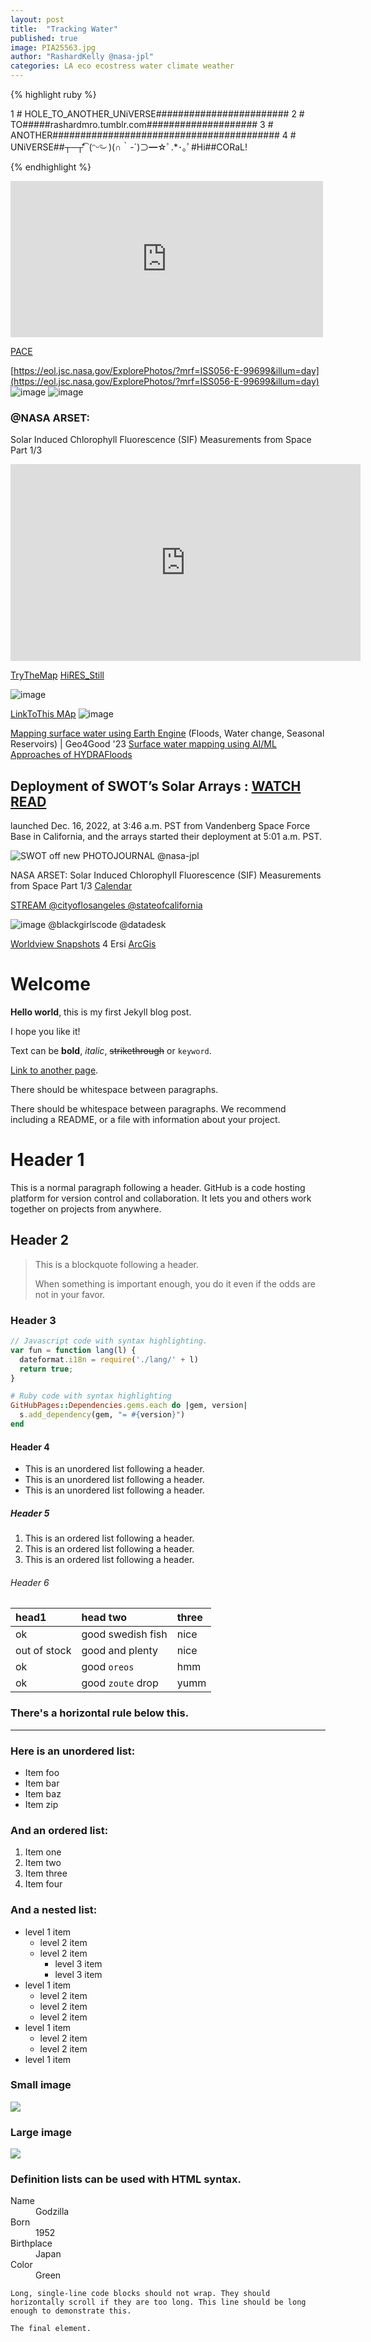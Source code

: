 ```yaml
---
layout: post
title:  "Tracking Water"
published: true
image: PIA25563.jpg
author: "RashardKelly @nasa-jpl"
categories: LA eco ecostress water climate weather
---
```


{% highlight ruby %} 

1 # HOLE_TO_ANOTHER_UNiVERSE########################
2 # TO#####rashardmro.tumblr.com####################
3 # ANOTHER######################################### 
4 # UNiVERSE##┬─┬⃰͡ (ᵔᵕᵔ͜ )(∩｀-´)⊃━☆ﾟ.*･｡ﾟ#Hi##CORaL!

{% endhighlight %}


<iframe src="https://www.facebook.com/plugins/post.php?href=https%3A%2F%2Fwww.facebook.com%2Fpermalink.php%3Fstory_fbid%3Dpfbid0UpFLb3DEfHo2yvUraoF8erZgxHhMkKVJLzqW2qtBXfogsYp2FJNNc9DNNdPGADS6l%26id%3D100084464911565&show_text=true&width=500" width="500" height="250" style="border:none;overflow:hidden" scrolling="no" frameborder="0" allowfullscreen="true" allow="autoplay; clipboard-write; encrypted-media; picture-in-picture; web-share"></iframe>

[PACE](https://eyes.nasa.gov/apps/earth/#/satellites/pace)

[https://eol.jsc.nasa.gov/ExplorePhotos/?mrf=ISS056-E-99699&illum=day](https://eol.jsc.nasa.gov/ExplorePhotos/?mrf=ISS056-E-99699&illum=day)
<img   alt="image" src="https://github.com/user-attachments/assets/e592f142-d184-4faa-9ba6-539fa8ab923b" />
<img  alt="image" src="https://github.com/user-attachments/assets/5a009c03-473d-43ff-8b56-f3370fadb08c" />

### @NASA ARSET:
Solar Induced Chlorophyll Fluorescence (SIF) Measurements from Space Part 1/3
<iframe width="560" height="315" src="https://www.youtube.com/embed/6_XKD3wrJ1g?si=KST3tDtWXIc31QIg" title="YouTube video player" frameborder="0" allow="accelerometer; autoplay; clipboard-write; encrypted-media; gyroscope; picture-in-picture; web-share" referrerpolicy="strict-origin-when-cross-origin" allowfullscreen></iframe>

[TryTheMap](https://worldview.earthdata.nasa.gov/?v=-153.83821407873825,27.160492002522105,-114.390837668858,46.74036164763454&l=Reference_Labels_15m(hidden),Reference_Features_15m(hidden),Coastlines_15m(hidden),MODIS_Aqua_L2_Chlorophyll_A,MODIS_Terra_L2_Chlorophyll_A,SEAWIFS_ORBVIEW-2_GAC_Chlorophyll_a,MERIS_ENVISAT_Chlorophyll_a,VIIRS_NOAA20_Chlorophyll_a,VIIRS_SNPP_L2_Chlorophyll_A,VIIRS_NOAA21_Chlorophyll_a,S3B_OLCI_Chlorophyll_a,OCI_PACE_Chlorophyll_a,VIIRS_SNPP_DayNightBand,VIIRS_NOAA21_DayNightBand,GHRSST_L4_MUR_Sea_Surface_Temperature_Anomalies(hidden),BlueMarble_ShadedRelief&lg=true&t=2025-10-10-T21%3A21%3A18Z) [HiRES_Still](https://archive.org/download/RashardNasaEarthDataRiverWatch/snapshot-2025-10-12T00_00_00Z_pacificOcean.png)

<img  alt="image" src="https://github.com/user-attachments/assets/e4407ce6-4116-49e8-b2c5-ff7041ef9fce" />


[LinkToThis MAp](https://worldview.earthdata.nasa.gov/?v=-147.83892558306923,27.694675224739242,-108.39154917318898,47.27454486985168&l=Reference_Labels_15m(hidden),Reference_Features_15m(hidden),Coastlines_15m(hidden),MODIS_Aqua_L2_Chlorophyll_A,MODIS_Terra_L2_Chlorophyll_A,SEAWIFS_ORBVIEW-2_GAC_Chlorophyll_a,MERIS_ENVISAT_Chlorophyll_a,VIIRS_NOAA20_Chlorophyll_a,VIIRS_SNPP_L2_Chlorophyll_A,VIIRS_NOAA21_Chlorophyll_a,S3B_OLCI_Chlorophyll_a,OCI_PACE_Chlorophyll_a,VIIRS_SNPP_DayNightBand,VIIRS_NOAA21_DayNightBand,GHRSST_L4_MUR_Sea_Surface_Temperature_Anomalies(hidden),BlueMarble_ShadedRelief&lg=true&t=2025-10-06-T21%3A21%3A18Z) 
<img alt="image" src="https://github.com/user-attachments/assets/7c3badbc-d4c1-4656-ae08-48d97f705697" />


[Mapping surface water using Earth Engine](https://youtu.be/Iky4pyoY1mc)  (Floods, Water change, Seasonal Reservoirs) | Geo4Good '23 [Surface water mapping using AI/ML Approaches of HYDRAFloods](https://www.youtube.com/watch?v=vGbr0sGdxCQ)

## Deployment of SWOT’s Solar Arrays : [WATCH](https://assets.science.nasa.gov/content/dam/science/psd/photojournal/pia/pia25/pia25563/PIA25563.mp4) [READ](https://science.nasa.gov/photojournal/deployment-of-swots-solar-arrays/?fbclid=IwY2xjawNc8qtleHRuA2FlbQIxMABicmlkETBEdVZUTENsWnFuYlVTVnI5AR6LqPDvMkiof8zehoVGP-v3oDeYO2Y9Dnj3VkG0TbvNzms4ue2Y4ye7xjolDg_aem_PQLjb4owqMLu5jDtqxxD2w)
 launched Dec. 16, 2022, at 3:46 a.m. PST from Vandenberg Space Force Base in California, and the arrays started their deployment at 5:01 a.m. PST.






![SWOT off new PHOTOJOURNAL @nasa-jpl](https://assets.science.nasa.gov/content/dam/science/psd/photojournal/pia/pia25/pia25563/PIA25563.jpg)



NASA ARSET: Solar Induced Chlorophyll Fluorescence (SIF) Measurements from Space Part 1/3
[Calendar](https://nasaevents.webex.com/nasaevents/j.php?MTID=mbeaeefa34382d7717bc259a8da4d7fdc) 

[STREAM @cityoflosangeles @stateofcalifornia](https://ladsweb.modaps.eosdis.nasa.gov/stream/map#map=14.25/-13157151.83/3995908.59&layers=aqv_chla_20250929_sentinel:1.00:0.00:30.00,aqv_chla_20250917_sentinel:1.00:0.00:30.00,aqv_chla_20251001_sentinel:1.00:0.00:30.00,aqv_chla_20251002_sentinel:1.00:0.00:30.00)

<img  alt="image @blackgirlscode @datadesk" src="https://github.com/user-attachments/assets/c815f55b-9448-45b1-8798-547febee51c4" />

[Worldview Snapshots](https://wvs.earthdata.nasa.gov/?LAYERS=VIIRS_SNPP_CorrectedReflectance_BandsM11-I2-I1,VIIRS_SNPP_Thermal_Anomalies_375m_Day,Reference_Features_15m&CRS=EPSG:4326&COORDINATES=-90.000000,-180.000000,90.000000,180.000000&FORMAT=image/jpeg&AUTOSCALE=TRUE&RESOLUTION=10km) 4 Ersi [ArcGis](https://firms.modaps.eosdis.nasa.gov/satellite-imagery/)
# Welcome

**Hello world**, this is my first Jekyll blog post.

I hope you like it!


Text can be **bold**, _italic_, ~~strikethrough~~ or `keyword`.

[Link to another page](another-page).

There should be whitespace between paragraphs.

There should be whitespace between paragraphs. We recommend including a README, or a file with information about your project.

# [](#header-1)Header 1

This is a normal paragraph following a header. GitHub is a code hosting platform for version control and collaboration. It lets you and others work together on projects from anywhere.

## [](#header-2)Header 2

> This is a blockquote following a header.
>
> When something is important enough, you do it even if the odds are not in your favor.

### [](#header-3)Header 3

```js
// Javascript code with syntax highlighting.
var fun = function lang(l) {
  dateformat.i18n = require('./lang/' + l)
  return true;
}
```

```ruby
# Ruby code with syntax highlighting
GitHubPages::Dependencies.gems.each do |gem, version|
  s.add_dependency(gem, "= #{version}")
end
```

#### [](#header-4)Header 4

*   This is an unordered list following a header.
*   This is an unordered list following a header.
*   This is an unordered list following a header.

##### [](#header-5)Header 5

1.  This is an ordered list following a header.
2.  This is an ordered list following a header.
3.  This is an ordered list following a header.

###### [](#header-6)Header 6

| head1        | head two          | three |
|:-------------|:------------------|:------|
| ok           | good swedish fish | nice  |
| out of stock | good and plenty   | nice  |
| ok           | good `oreos`      | hmm   |
| ok           | good `zoute` drop | yumm  |

### There's a horizontal rule below this.

* * *

### Here is an unordered list:

*   Item foo
*   Item bar
*   Item baz
*   Item zip

### And an ordered list:

1.  Item one
1.  Item two
1.  Item three
1.  Item four

### And a nested list:

- level 1 item
  - level 2 item
  - level 2 item
    - level 3 item
    - level 3 item
- level 1 item
  - level 2 item
  - level 2 item
  - level 2 item
- level 1 item
  - level 2 item
  - level 2 item
- level 1 item

### Small image

![](https://assets-cdn.github.com/images/icons/emoji/octocat.png)

### Large image

![](https://guides.github.com/activities/hello-world/branching.png)


### Definition lists can be used with HTML syntax.

<dl>
<dt>Name</dt>
<dd>Godzilla</dd>
<dt>Born</dt>
<dd>1952</dd>
<dt>Birthplace</dt>
<dd>Japan</dd>
<dt>Color</dt>
<dd>Green</dd>
</dl>

```
Long, single-line code blocks should not wrap. They should horizontally scroll if they are too long. This line should be long enough to demonstrate this.
```

```
The final element.
```
